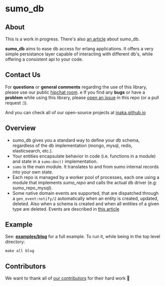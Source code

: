 # sumo_db

## About
This is a work in progress. There's also [an article](http://marcelog.github.com/articles/erlang_persistence_entities.html) about sumo_db.

**sumo_db** aims to ease db access for erlang applications. It offers a very
simple persistance layer capable of interacting with different db's, while
offering a consistent api to your code.

## Contact Us
For **questions** or **general comments** regarding the use of this library, please use our public
[hipchat room](https://www.hipchat.com/gpBpW3SsT).
e
If you find any **bugs** or have a **problem** while using this library, please [open an issue](https://github.com/inaka/sumo_db/issues/new) in this repo (or a pull request :)).

And you can check all of our open-source projects at [inaka.github.io](http://inaka.github.io)

## Overview
 * sumo_db gives you a standard way to define your db schema, regardless of the db implementation (mongo, mysql, redis, elasticsearch, etc.).
 * Your entities encapsulate behavior in code (i.e. functions in a module) and state in a ``sumo:doc()`` implementation.
 * `sumo` is the main module. It translates to and from sumo internal records into your own state.
 * Each repo is managed by a worker pool of processes, each one using a module that implements *sumo_repo* and calls the actual db driver (e.g: sumo_repo_mysql).
 * Some native domain events are supported, that are dispatched through a `gen_event:notify/2` automatically when an entity is created, updated, deleted.
 Also when a schema is created and when all entities of a given type are deleted. Events are described in [this article](http://marcelog.github.com/articles/erlang_epers_persist_entities_domain_events.html)

## Example
See: [**examples/blog**](https://github.com/inaka/sumo_db/tree/master/examples/blog)
for a full example. To run it, while being in the top level directory:

    make all blog

## Contributors
We want to thank all of [our contributors](CONTRIBUTORS.md) for their hard work :muscle:
